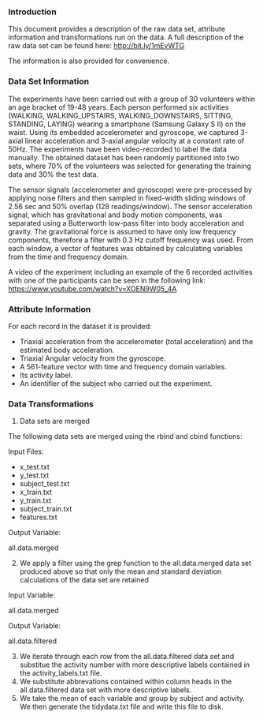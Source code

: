 ### Introduction

This document provides a description of the raw data set, attribute information and transformations run on the data.  A full description of the raw data set can be found here: http://bit.ly/1mEvWTG

The information is also provided for convenience.

### Data Set Information
The experiments have been carried out with a group of 30 volunteers within an age bracket of 19-48 years. Each person performed six activities (WALKING, WALKING_UPSTAIRS, WALKING_DOWNSTAIRS, SITTING, STANDING, LAYING) wearing a smartphone (Samsung Galaxy S II) on the waist. Using its embedded accelerometer and gyroscope, we captured 3-axial linear acceleration and 3-axial angular velocity at a constant rate of 50Hz. The experiments have been video-recorded to label the data manually. The obtained dataset has been randomly partitioned into two sets, where 70% of the volunteers was selected for generating the training data and 30% the test data. 

The sensor signals (accelerometer and gyroscope) were pre-processed by applying noise filters and then sampled in fixed-width sliding windows of 2.56 sec and 50% overlap (128 readings/window). The sensor acceleration signal, which has gravitational and body motion components, was separated using a Butterworth low-pass filter into body acceleration and gravity. The gravitational force is assumed to have only low frequency components, therefore a filter with 0.3 Hz cutoff frequency was used. From each window, a vector of features was obtained by calculating variables from the time and frequency domain.

A video of the experiment including an example of the 6 recorded activities with one of the participants can be seen in the following link: https://www.youtube.com/watch?v=XOEN9W05_4A


### Attribute Information

For each record in the dataset it is provided: 
* Triaxial acceleration from the accelerometer (total acceleration) and the estimated body acceleration. 
* Triaxial Angular velocity from the gyroscope. 
* A 561-feature vector with time and frequency domain variables. 
* Its activity label. 
* An identifier of the subject who carried out the experiment.

### Data Transformations

1) Data sets are merged

The following data sets are merged using the rbind and cbind functions:

Input Files:

* x_test.txt
* y_test.txt
* subject_test.txt
* x_train.txt
* y_train.txt
* subject_train.txt
* features.txt

Output Variable:

all.data.merged

2) We apply a filter using the grep function to the all.data.merged data set produced above so that only the mean and standard deviation calculations of the data set are retained

Input Variable:

all.data.merged

Output Variable:

all.data.filtered

3) We iterate through each row from the all.data.filtered data set and substitue the activity number with more descriptive labels contained in the activity_labels.txt file.
4) We substitute abbrevations contained within column heads in the all.data.filtered data set with more descriptive labels.
5) We take the mean of each variable and group by subject and activity.  We then generate the tidydata.txt file and write this file to disk.


